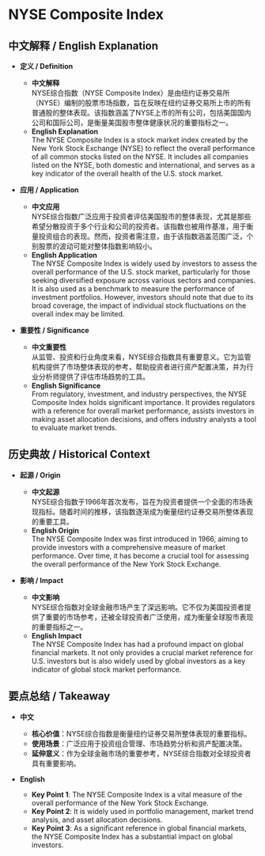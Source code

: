 # NYSE Composite Index

## 中文解释 / English Explanation

* **定义 / Definition**  
  - **中文解释**  
    NYSE综合指数（NYSE Composite Index）是由纽约证券交易所（NYSE）编制的股票市场指数，旨在反映在纽约证券交易所上市的所有普通股的整体表现。该指数涵盖了NYSE上市的所有公司，包括美国国内公司和国际公司，是衡量美国股市整体健康状况的重要指标之一。  
  - **English Explanation**  
    The NYSE Composite Index is a stock market index created by the New York Stock Exchange (NYSE) to reflect the overall performance of all common stocks listed on the NYSE. It includes all companies listed on the NYSE, both domestic and international, and serves as a key indicator of the overall health of the U.S. stock market.

* **应用 / Application**  
  - **中文应用**  
    NYSE综合指数广泛应用于投资者评估美国股市的整体表现，尤其是那些希望分散投资于多个行业和公司的投资者。该指数也被用作基准，用于衡量投资组合的表现。然而，投资者需注意，由于该指数涵盖范围广泛，个别股票的波动可能对整体指数影响较小。  
  - **English Application**  
    The NYSE Composite Index is widely used by investors to assess the overall performance of the U.S. stock market, particularly for those seeking diversified exposure across various sectors and companies. It is also used as a benchmark to measure the performance of investment portfolios. However, investors should note that due to its broad coverage, the impact of individual stock fluctuations on the overall index may be limited.

* **重要性 / Significance**  
  - **中文重要性**  
    从监管、投资和行业角度来看，NYSE综合指数具有重要意义。它为监管机构提供了市场整体表现的参考，帮助投资者进行资产配置决策，并为行业分析师提供了评估市场趋势的工具。  
  - **English Significance**  
    From regulatory, investment, and industry perspectives, the NYSE Composite Index holds significant importance. It provides regulators with a reference for overall market performance, assists investors in making asset allocation decisions, and offers industry analysts a tool to evaluate market trends.

## 历史典故 / Historical Context

* **起源 / Origin**  
  - **中文起源**  
    NYSE综合指数于1966年首次发布，旨在为投资者提供一个全面的市场表现指标。随着时间的推移，该指数逐渐成为衡量纽约证券交易所整体表现的重要工具。  
  - **English Origin**  
    The NYSE Composite Index was first introduced in 1966, aiming to provide investors with a comprehensive measure of market performance. Over time, it has become a crucial tool for assessing the overall performance of the New York Stock Exchange.

* **影响 / Impact**  
  - **中文影响**  
    NYSE综合指数对全球金融市场产生了深远影响。它不仅为美国投资者提供了重要的市场参考，还被全球投资者广泛使用，成为衡量全球股市表现的重要指标之一。  
  - **English Impact**  
    The NYSE Composite Index has had a profound impact on global financial markets. It not only provides a crucial market reference for U.S. investors but is also widely used by global investors as a key indicator of global stock market performance.

## 要点总结 / Takeaway

* **中文**  
  - **核心价值**：NYSE综合指数是衡量纽约证券交易所整体表现的重要指标。  
  - **使用场景**：广泛应用于投资组合管理、市场趋势分析和资产配置决策。  
  - **延伸意义**：作为全球金融市场的重要参考，NYSE综合指数对全球投资者具有重要影响。

* **English**  
  - **Key Point 1**: The NYSE Composite Index is a vital measure of the overall performance of the New York Stock Exchange.  
  - **Key Point 2**: It is widely used in portfolio management, market trend analysis, and asset allocation decisions.  
  - **Key Point 3**: As a significant reference in global financial markets, the NYSE Composite Index has a substantial impact on global investors.